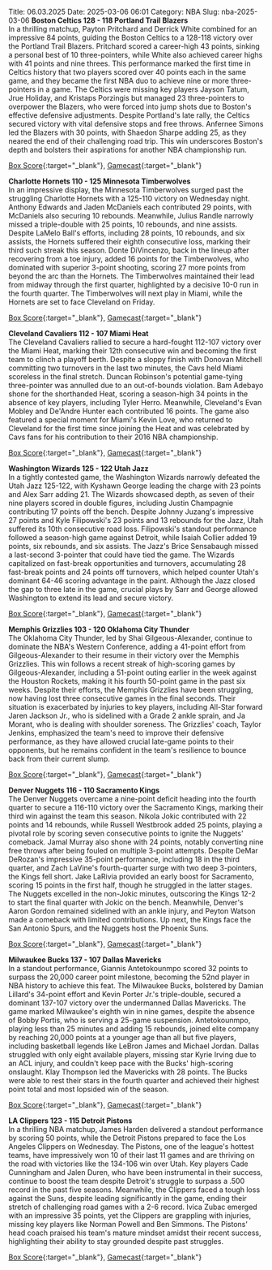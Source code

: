 Title: 06.03.2025
Date: 2025-03-06 06:01
Category: NBA 
Slug: nba-2025-03-06 
**Boston Celtics 128 - 118 Portland Trail Blazers**  
In a thrilling matchup, Payton Pritchard and Derrick White combined for an impressive 84 points, guiding the Boston Celtics to a 128-118 victory over the Portland Trail Blazers. Pritchard scored a career-high 43 points, sinking a personal best of 10 three-pointers, while White also achieved career highs with 41 points and nine threes. This performance marked the first time in Celtics history that two players scored over 40 points each in the same game, and they became the first NBA duo to achieve nine or more three-pointers in a game. The Celtics were missing key players Jayson Tatum, Jrue Holiday, and Kristaps Porzingis but managed 23 three-pointers to overpower the Blazers, who were forced into jump shots due to Boston's effective defensive adjustments. Despite Portland's late rally, the Celtics secured victory with vital defensive stops and free throws. Anfernee Simons led the Blazers with 30 points, with Shaedon Sharpe adding 25, as they neared the end of their challenging road trip. This win underscores Boston's depth and bolsters their aspirations for another NBA championship run. 

[Box Score](/game/por-vs-bos-0022400891/box-score){:target="_blank"}, [Gamecast](/game/por-vs-bos-0022400891){:target="_blank"}<br>

**Charlotte Hornets 110 - 125 Minnesota Timberwolves**  
In an impressive display, the Minnesota Timberwolves surged past the struggling Charlotte Hornets with a 125-110 victory on Wednesday night. Anthony Edwards and Jaden McDaniels each contributed 29 points, with McDaniels also securing 10 rebounds. Meanwhile, Julius Randle narrowly missed a triple-double with 25 points, 10 rebounds, and nine assists. Despite LaMelo Ball's efforts, including 28 points, 10 rebounds, and six assists, the Hornets suffered their eighth consecutive loss, marking their third such streak this season. Donte DiVincenzo, back in the lineup after recovering from a toe injury, added 16 points for the Timberwolves, who dominated with superior 3-point shooting, scoring 27 more points from beyond the arc than the Hornets. The Timberwolves maintained their lead from midway through the first quarter, highlighted by a decisive 10-0 run in the fourth quarter. The Timberwolves will next play in Miami, while the Hornets are set to face Cleveland on Friday. 

[Box Score](/game/min-vs-cha-0022400892/box-score){:target="_blank"}, [Gamecast](/game/min-vs-cha-0022400892){:target="_blank"}<br>

**Cleveland Cavaliers 112 - 107 Miami Heat**  
The Cleveland Cavaliers rallied to secure a hard-fought 112-107 victory over the Miami Heat, marking their 12th consecutive win and becoming the first team to clinch a playoff berth. Despite a sloppy finish with Donovan Mitchell committing two turnovers in the last two minutes, the Cavs held Miami scoreless in the final stretch. Duncan Robinson's potential game-tying three-pointer was annulled due to an out-of-bounds violation. Bam Adebayo shone for the shorthanded Heat, scoring a season-high 34 points in the absence of key players, including Tyler Herro. Meanwhile, Cleveland's Evan Mobley and De'Andre Hunter each contributed 16 points. The game also featured a special moment for Miami's Kevin Love, who returned to Cleveland for the first time since joining the Heat and was celebrated by Cavs fans for his contribution to their 2016 NBA championship. 

[Box Score](/game/mia-vs-cle-0022400893/box-score){:target="_blank"}, [Gamecast](/game/mia-vs-cle-0022400893){:target="_blank"}<br>

**Washington Wizards 125 - 122 Utah Jazz**  
In a tightly contested game, the Washington Wizards narrowly defeated the Utah Jazz 125-122, with Kyshawn George leading the charge with 23 points and Alex Sarr adding 21. The Wizards showcased depth, as seven of their nine players scored in double figures, including Justin Champagnie contributing 17 points off the bench. Despite Johnny Juzang's impressive 27 points and Kyle Filipowski's 23 points and 13 rebounds for the Jazz, Utah suffered its 10th consecutive road loss. Filipowski's standout performance followed a season-high game against Detroit, while Isaiah Collier added 19 points, six rebounds, and six assists. The Jazz's Brice Sensabaugh missed a last-second 3-pointer that could have tied the game. The Wizards capitalized on fast-break opportunities and turnovers, accumulating 28 fast-break points and 24 points off turnovers, which helped counter Utah's dominant 64-46 scoring advantage in the paint. Although the Jazz closed the gap to three late in the game, crucial plays by Sarr and George allowed Washington to extend its lead and secure victory. 

[Box Score](/game/uta-vs-was-0022400894/box-score){:target="_blank"}, [Gamecast](/game/uta-vs-was-0022400894){:target="_blank"}<br>

**Memphis Grizzlies 103 - 120 Oklahoma City Thunder**  
The Oklahoma City Thunder, led by Shai Gilgeous-Alexander, continue to dominate the NBA's Western Conference, adding a 41-point effort from Gilgeous-Alexander to their resume in their victory over the Memphis Grizzlies. This win follows a recent streak of high-scoring games by Gilgeous-Alexander, including a 51-point outing earlier in the week against the Houston Rockets, making it his fourth 50-point game in the past six weeks. Despite their efforts, the Memphis Grizzlies have been struggling, now having lost three consecutive games in the final seconds. Their situation is exacerbated by injuries to key players, including All-Star forward Jaren Jackson Jr., who is sidelined with a Grade 2 ankle sprain, and Ja Morant, who is dealing with shoulder soreness. The Grizzlies' coach, Taylor Jenkins, emphasized the team's need to improve their defensive performance, as they have allowed crucial late-game points to their opponents, but he remains confident in the team's resilience to bounce back from their current slump. 

[Box Score](/game/okc-vs-mem-0022400895/box-score){:target="_blank"}, [Gamecast](/game/okc-vs-mem-0022400895){:target="_blank"}<br>

**Denver Nuggets 116 - 110 Sacramento Kings**  
The Denver Nuggets overcame a nine-point deficit heading into the fourth quarter to secure a 116-110 victory over the Sacramento Kings, marking their third win against the team this season. Nikola Jokic contributed with 22 points and 14 rebounds, while Russell Westbrook added 25 points, playing a pivotal role by scoring seven consecutive points to ignite the Nuggets' comeback. Jamal Murray also shone with 24 points, notably converting nine free throws after being fouled on multiple 3-point attempts. Despite DeMar DeRozan's impressive 35-point performance, including 18 in the third quarter, and Zach LaVine's fourth-quarter surge with two deep 3-pointers, the Kings fell short. Jake LaRivia provided an early boost for Sacramento, scoring 15 points in the first half, though he struggled in the latter stages. The Nuggets excelled in the non-Jokic minutes, outscoring the Kings 12-2 to start the final quarter with Jokic on the bench. Meanwhile, Denver's Aaron Gordon remained sidelined with an ankle injury, and Peyton Watson made a comeback with limited contributions. Up next, the Kings face the San Antonio Spurs, and the Nuggets host the Phoenix Suns. 

[Box Score](/game/sac-vs-den-0022400896/box-score){:target="_blank"}, [Gamecast](/game/sac-vs-den-0022400896){:target="_blank"}<br>

**Milwaukee Bucks 137 - 107 Dallas Mavericks**  
In a standout performance, Giannis Antetokounmpo scored 32 points to surpass the 20,000 career point milestone, becoming the 52nd player in NBA history to achieve this feat. The Milwaukee Bucks, bolstered by Damian Lillard's 34-point effort and Kevin Porter Jr.'s triple-double, secured a dominant 137-107 victory over the undermanned Dallas Mavericks. The game marked Milwaukee's eighth win in nine games, despite the absence of Bobby Portis, who is serving a 25-game suspension. Antetokounmpo, playing less than 25 minutes and adding 15 rebounds, joined elite company by reaching 20,000 points at a younger age than all but five players, including basketball legends like LeBron James and Michael Jordan. Dallas struggled with only eight available players, missing star Kyrie Irving due to an ACL injury, and couldn't keep pace with the Bucks' high-scoring onslaught. Klay Thompson led the Mavericks with 28 points. The Bucks were able to rest their stars in the fourth quarter and achieved their highest point total and most lopsided win of the season. 

[Box Score](/game/dal-vs-mil-0022400897/box-score){:target="_blank"}, [Gamecast](/game/dal-vs-mil-0022400897){:target="_blank"}<br>

**LA Clippers 123 - 115 Detroit Pistons**  
In a thrilling NBA matchup, James Harden delivered a standout performance by scoring 50 points, while the Detroit Pistons prepared to face the Los Angeles Clippers on Wednesday. The Pistons, one of the league's hottest teams, have impressively won 10 of their last 11 games and are thriving on the road with victories like the 134-106 win over Utah. Key players Cade Cunningham and Jalen Duren, who have been instrumental in their success, continue to boost the team despite Detroit's struggle to surpass a .500 record in the past five seasons. Meanwhile, the Clippers faced a tough loss against the Suns, despite leading significantly in the game, ending their stretch of challenging road games with a 2-6 record. Ivica Zubac emerged with an impressive 35 points, yet the Clippers are grappling with injuries, missing key players like Norman Powell and Ben Simmons. The Pistons' head coach praised his team's mature mindset amidst their recent success, highlighting their ability to stay grounded despite past struggles. 

[Box Score](/game/det-vs-lac-0022400898/box-score){:target="_blank"}, [Gamecast](/game/det-vs-lac-0022400898){:target="_blank"}<br>

